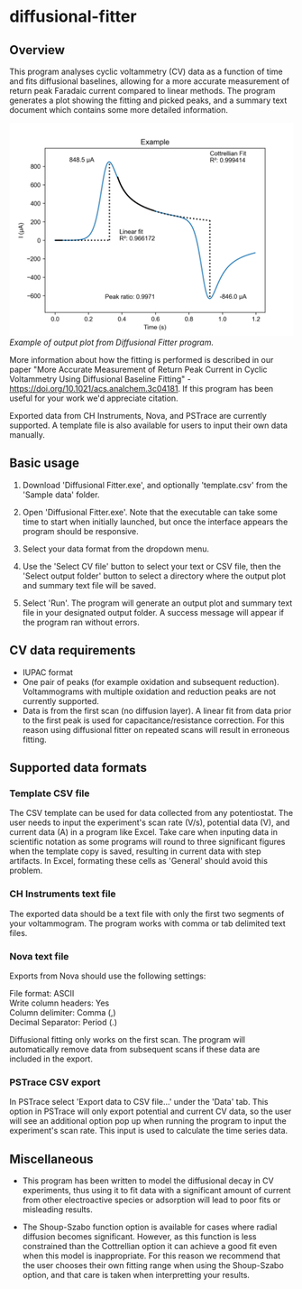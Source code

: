 # diffusional-fitter

## Overview

This program analyses cyclic voltammetry (CV) data as a function of time and fits diffusional baselines, allowing for a more accurate measurement of return peak Faradaic current compared to linear methods. The program generates a plot showing the fitting and picked peaks, and a summary text document which contains some more detailed information. 

![plot](example.png)
*Example of output plot from Diffusional Fitter program.*

More information about how the fitting is performed is described in our paper "More Accurate Measurement of Return Peak Current in Cyclic Voltammetry Using Diffusional Baseline Fitting" - https://doi.org/10.1021/acs.analchem.3c04181. If this program has been useful for your work we'd appreciate citation.

Exported data from CH Instruments, Nova, and PSTrace are currently supported. A template file is also available for users to input their own data manually.

## Basic usage

1. Download 'Diffusional Fitter.exe', and optionally 'template.csv' from the 'Sample data' folder.

2. Open 'Diffusional Fitter.exe'. Note that the executable can take some time to start when initially launched, but once the interface appears the program should be responsive.

3. Select your data format from the dropdown menu.

4. Use the 'Select CV file' button to select your text or CSV file, then the 'Select output folder' button to select a directory where the output plot and summary text file will be saved.
  
5. Select 'Run'. The program will generate an output plot and summary text file in your designated output folder. A success message will appear if the program ran without errors. 

## CV data requirements

- IUPAC format
- One pair of peaks (for example oxidation and subsequent reduction). Voltammograms with multiple oxidation and reduction peaks are not currently supported.
- Data is from the first scan (no diffusion layer). A linear fit from data prior to the first peak is used for capacitance/resistance correction. For this reason using diffusional fitter on repeated scans will result in erroneous fitting.

## Supported data formats
### Template CSV file
The CSV template can be used for data collected from any potentiostat. The user needs to input the experiment's scan rate (V/s), potential data (V), and current data (A) in a program like Excel. Take care when inputing data in scientific notation as some programs will round to three significant figures when the template copy is saved, resulting in current data with step artifacts. In Excel, formating these cells as 'General' should avoid this problem.

### CH Instruments text file
The exported data should be a text file with only the first two segments of your voltammogram. The program works with comma or tab delimited text files.

### Nova text file
Exports from Nova should use the following settings:  
  
File format: ASCII  
Write column headers: Yes  
Column delimiter: Comma (,)  
Decimal Separator: Period (.)  

Diffusional fitting only works on the first scan. The program will automatically remove data from subsequent scans if these data are included in the export.

### PSTrace CSV export
In PSTrace select 'Export data to CSV file...' under the 'Data' tab. This option in PSTrace will only export potential and current CV data, so the user will see an additional option pop up when running the program to input the experiment's scan rate. This input is used to calculate the time series data.

## Miscellaneous

- This program has been written to model the diffusional decay in CV experiments, thus using it to fit data with a significant amount of current from other electroactive species or adsorption will lead to poor fits or misleading results.

- The Shoup-Szabo function option is available for cases where radial diffusion becomes significant. However, as this function is less constrained than the Cottrellian option it can achieve a good fit even when this model is inappropriate. For this reason we recommend that the user chooses their own fitting range when using the Shoup-Szabo option, and that care is taken when interpretting your results.
